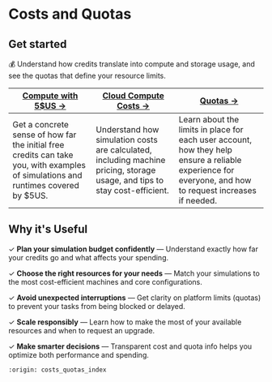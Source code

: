 # Costs and Quotas

## Get started
💰 Understand how credits translate into compute and storage usage, and see 
the quotas that define your resource limits. 

| **[Compute with 5$US →](compute-5usd.md)** | **[Cloud Compute Costs →](how-much-does-it-cost.md)** | **[Quotas →](quotas.md)** |
|---|---|---|
| Get a concrete sense of how far the initial free credits can take you, with examples of simulations and runtimes covered by $5US. | Understand how simulation costs are calculated, including machine pricing, storage usage, and tips to stay cost-efficient. | Learn about the limits in place for each user account, how they help ensure a reliable experience for everyone, and how to request increases if needed. |


## Why it's Useful
✓ **Plan your simulation budget confidently** — Understand exactly how far your credits go and what 
affects your spending.

✓ **Choose the right resources for your needs** — Match your simulations to the most cost-efficient 
machines and core configurations. 

✓ **Avoid unexpected interruptions** — Get clarity on platform limits (quotas) to prevent your tasks 
from being blocked or delayed.

✓ **Scale responsibly** — Learn how to make the most of your available resources and when to request 
an upgrade. 

✓ **Make smarter decisions** — Transparent cost and quota info helps you optimize both performance 
and spending. 


```{banner}
:origin: costs_quotas_index
```
